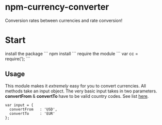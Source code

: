 npm-currency-converter
=========================
Conversion rates between currencies and rate conversion!

<h1> Start </h1>
install the package
```
npm install <insert npm name later>
```
require the module
```
var cc = require('<insert npm name later>);
```

<h2> Usage </h2>
This module makes it <em>extremely</em> easy for you to convert currencies. All methods take an input object. The very basic input takes in two parameters. <b> convertFrom </b> &  <b> convertTo </b> have to be valid country codes. See list <a href='http://www.localeplanet.com/api/auto/currencymap.html'> here</a>.

```
var input = {
  convertFrom   : 'USD',
  convertTo     : 'EUR'
};
```

